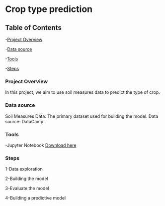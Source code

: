 # Crop type prediction

## Table of Contents

 -[Project Overview](#Project-Overview)
 
 -[Data source](#Data-source)
 
 -[Tools](#Tools)
 
 -[Steps](#Steps)
 
### Project Overview

In this project, we aim to use soil measures data to predict the type of crop.

### Data source 

Soil Measures Data: The primary dataset used for building the model. Data source: DataCamp.

### Tools

-Jupyter Notebook [Download here](https://www.anaconda.com/download/)

### Steps

1-Data exploration

2-Building the model

3-Evaluate the model

4-Building a predictive model
